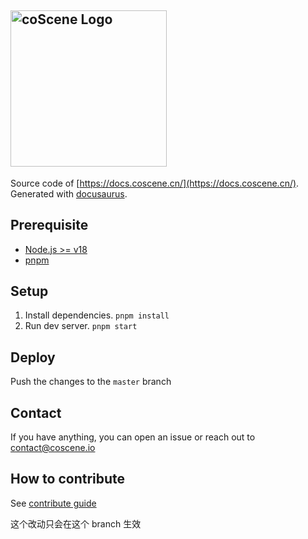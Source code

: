 ## <img src="./logo.jpg" alt="coScene Logo" width="250"/>

Source code of [https://docs.coscene.cn/](https://docs.coscene.cn/). Generated with [docusaurus](https://github.com/facebook/docusaurus).

## Prerequisite

- [Node.js >= v18](https://nodejs.org/)
- [pnpm](https://pnpm.io/installation)

## Setup

1. Install dependencies. `pnpm install`
2. Run dev server. `pnpm start`

## Deploy

Push the changes to the `master` branch

## Contact

If you have anything, you can open an issue or reach out to contact@coscene.io

## How to contribute

See [contribute guide](https://docs.coscene.cn/docs/contribute)

这个改动只会在这个 branch 生效
